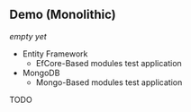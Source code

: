 ## Demo (Monolithic)
_empty yet_

* Entity Framework
    * EfCore-Based modules test application 
* MongoDB
    * Mongo-Based modules test application
 
 TODO